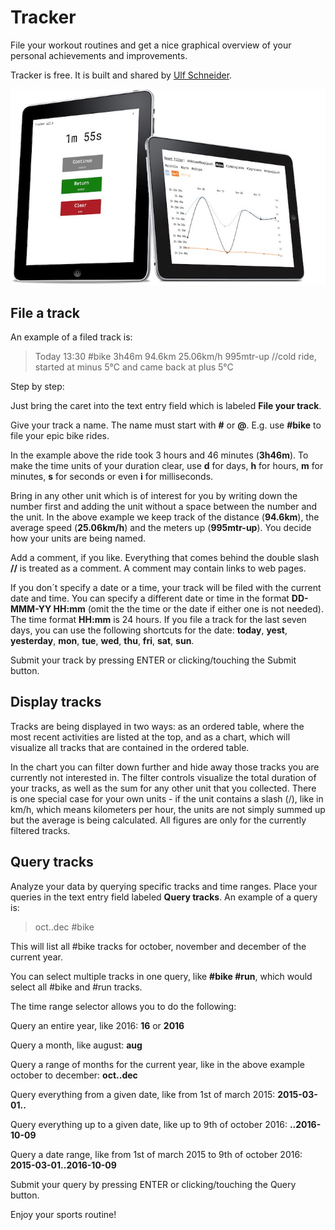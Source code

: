 Tracker
===

File your workout routines and get a nice graphical 
overview of your personal achievements and improvements.

Tracker is free. It is built and shared by [Ulf Schneider](http://ulf.codes).

![](/public/r/tracker.jpg)

File a track
---

An example of a filed track is:

> Today 13:30 #bike 3h46m 94.6km 25.06km/h 995mtr-up //cold ride, started at minus 5°C and came back at plus 5°C

Step by step:

Just bring the caret into the text entry field which is labeled **File your track**.

Give your track a name. The name must start with **#** or **@**. E.g. use **#bike** to file your epic bike rides.

In the example above the ride took 3 hours and 46 minutes (**3h46m**). To make the time units of your duration 
clear, use **d** for days, **h** for hours, **m** for minutes, **s** for seconds or even **i** for milliseconds.

Bring in any other unit which is of interest for you by writing down the number first and adding the unit without 
a space between the number and the unit. In the above example we keep track of the distance (**94.6km**), the average 
speed (**25.06km/h**) and the meters up (**995mtr-up**). You decide how your units are being named.

Add a comment, if you like. Everything that comes behind the double slash **//** is treated as a comment. 
A comment may contain links to web pages.

If you don´t specify a date or a time, your track will be filed with the current date and time. 
You can specify a different date or time in the format **DD-MMM-YY HH:mm** (omit the the time or the date if either one is not needed). 
The time format **HH:mm** is 24 hours. If you file a track for the last seven days, you can use the following shortcuts for the date: 
**today**, **yest**, **yesterday**, **mon**, **tue**, **wed**, **thu**, **fri**, **sat**, **sun**.

Submit your track by pressing ENTER or clicking/touching the Submit button.

Display tracks
---

Tracks are being displayed in two ways: as an ordered table, where the most recent activities are listed at the top,
and as a chart, which will visualize all tracks that are contained in the ordered table.

In the chart you can filter down further and hide away those tracks you are currently not interested in.
The filter controls visualize the total duration of your tracks, as well as the sum for any other unit that you collected.
There is one special case for your own units - if the unit contains a slash (/), like in km/h, which means kilometers per hour, the
units are not simply summed up but the average is being calculated. All figures are only for the currently filtered tracks.

Query tracks
---

Analyze your data by querying specific tracks and time ranges. 
Place your queries in the text entry field labeled **Query tracks**. An example of a query is:

> oct..dec #bike

This will list all #bike tracks for october, november and december of the current year.

You can select multiple tracks in one query, like **#bike #run**, which would select all #bike and #run tracks.

The time range selector allows you to do the following:

Query an entire year, like 2016: **16** or **2016**

Query a month, like august: **aug**

Query a range of months for the current year, like in the above example october to december: **oct..dec**

Query everything from a given date, like from 1st of march 2015: **2015-03-01..**

Query everything up to a given date, like up to 9th of october 2016: **..2016-10-09**

Query a date range, like from 1st of march 2015 to 9th of october 2016: **2015-03-01..2016-10-09**

Submit your query by pressing ENTER or clicking/touching the Query button.

Enjoy your sports routine!